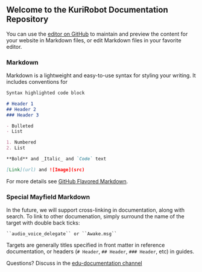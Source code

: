 ## Welcome to the KuriRobot Documentation Repository

You can use the [editor on GitHub](https://github.com/KuriRobot/documentation/edit/master/README.md) to maintain and preview 
the content for your website in Markdown files, or edit Markdown files in 
your favorite editor.

### Markdown

Markdown is a lightweight and easy-to-use syntax for styling your writing. It includes conventions for

```markdown
Syntax highlighted code block

# Header 1
## Header 2
### Header 3

- Bulleted
- List

1. Numbered
2. List

**Bold** and _Italic_ and `Code` text

[Link](url) and ![Image](src)
```

For more details see [GitHub Flavored Markdown](https://guides.github.com/features/mastering-markdown/).

### Special Mayfield Markdown

In the future, we will support cross-linking in documentation, along with 
search. To link to other documenation, simply surround 
the name of the target with double back ticks:
```
``audio_voice_delegate`` or ``Awake.msg``
```

Targets are generally titles specified in front matter in reference 
documentation, or headers (`# Header`, `## Header`, `### Header`, etc) in 
guides. 

Questions? Discuss in the [edu-documentation channel](https://mayfieldrobotics.slack.com/app_redirect?channel=edu-documentation)
